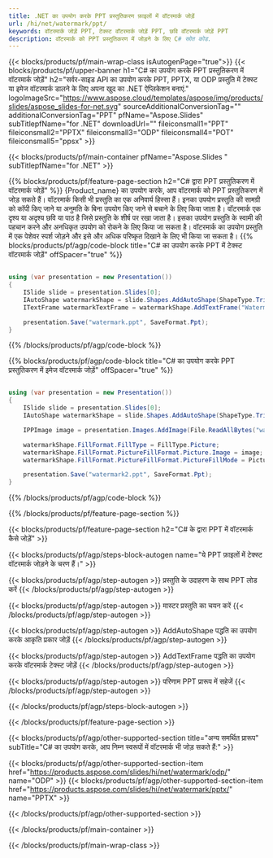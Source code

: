 ```yaml
---
title: .NET का उपयोग करके PPT प्रस्तुतिकरण फ़ाइलों में वॉटरमार्क जोड़ें
url: /hi/net/watermark/ppt/
keywords: वॉटरमार्क जोड़ें PPT, टेक्स्ट वॉटरमार्क जोड़ें PPT, छवि वॉटरमार्क जोड़ें PPT
description: वॉटरमार्क को PPT प्रस्तुतिकरण में जोड़ने के लिए C# स्रोत कोड.
---
```


{{< blocks/products/pf/main-wrap-class isAutogenPage="true">}}
{{< blocks/products/pf/upper-banner h1="C# का उपयोग करके PPT प्रस्तुतिकरण में वॉटरमार्क जोड़ें" h2="सर्वर-साइड API का उपयोग करके PPT, PPTX, या ODP प्रस्तुति में टेक्स्ट या इमेज वॉटरमार्क डालने के लिए अपना खुद का .NET ऐप्लिकेशन बनाएं." logoImageSrc="https://www.aspose.cloud/templates/aspose/img/products/slides/aspose_slides-for-net.svg" sourceAdditionalConversionTag="" additionalConversionTag="PPT" pfName="Aspose.Slides" subTitlepfName="for .NET" downloadUrl="" fileiconsmall1="PPT" fileiconsmall2="PPTX" fileiconsmall3="ODP" fileiconsmall4="POT" fileiconsmall5="ppsx" >}}

{{< blocks/products/pf/main-container pfName="Aspose.Slides " subTitlepfName="for .NET" >}}

{{% blocks/products/pf/feature-page-section  h2="C# द्वारा PPT प्रस्तुतिकरण में वॉटरमार्क जोड़ें" %}}
{Product_name} का उपयोग करके, आप वॉटरमार्क को PPT प्रस्तुतिकरण में जोड़ सकते हैं। वॉटरमार्क किसी भी प्रस्तुति का एक अनिवार्य हिस्सा हैं। इनका उपयोग प्रस्तुति की सामग्री को कॉपी किए जाने या अनुमति के बिना उपयोग किए जाने से बचाने के लिए किया जाता है। वॉटरमार्क एक दृश्य या अदृश्य छवि या पाठ है जिसे प्रस्तुति के शीर्ष पर रखा जाता है। इसका उपयोग प्रस्तुति के स्वामी की पहचान करने और अनधिकृत उपयोग को रोकने के लिए किया जा सकता है। वॉटरमार्क का उपयोग प्रस्तुति में एक पेशेवर स्पर्श जोड़ने और इसे और अधिक परिष्कृत दिखाने के लिए भी किया जा सकता है। 
{{% blocks/products/pf/agp/code-block title="C# का उपयोग करके PPT में टेक्स्ट वॉटरमार्क जोड़ें" offSpacer="true" %}}

```cs

using (var presentation = new Presentation())
{
    ISlide slide = presentation.Slides[0];
    IAutoShape watermarkShape = slide.Shapes.AddAutoShape(ShapeType.Triangle, 0, 0, 0, 0);
    ITextFrame watermarkTextFrame = watermarkShape.AddTextFrame("Watermark");

    presentation.Save("watermark.ppt", SaveFormat.Ppt);
}
```

{{% /blocks/products/pf/agp/code-block %}}

{{% blocks/products/pf/agp/code-block title="C# का उपयोग करके PPT प्रस्तुतिकरण में इमेज वॉटरमार्क जोड़ें" offSpacer="true" %}}

```cs

using (var presentation = new Presentation())
{
    ISlide slide = presentation.Slides[0];
    IAutoShape watermarkShape = slide.Shapes.AddAutoShape(ShapeType.Triangle, 0, 0, 0, 0);

    IPPImage image = presentation.Images.AddImage(File.ReadAllBytes("watermark.png"));

    watermarkShape.FillFormat.FillType = FillType.Picture;
    watermarkShape.FillFormat.PictureFillFormat.Picture.Image = image;
    watermarkShape.FillFormat.PictureFillFormat.PictureFillMode = PictureFillMode.Stretch;

    presentation.Save("watermark2.ppt", SaveFormat.Ppt);
}
```

{{% /blocks/products/pf/agp/code-block %}}

{{% /blocks/products/pf/feature-page-section %}}

{{< blocks/products/pf/feature-page-section  h2="C# के द्वारा PPT में वॉटरमार्क कैसे जोड़ें" >}}

{{< blocks/products/pf/agp/steps-block-autogen name="ये PPT फ़ाइलों में टेक्स्ट वॉटरमार्क जोड़ने के चरण हैं।" >}}

{{< blocks/products/pf/agp/step-autogen >}}
प्रस्तुति के उदाहरण के साथ PPT लोड करें
{{< /blocks/products/pf/agp/step-autogen >}}

{{< blocks/products/pf/agp/step-autogen >}}
मास्टर प्रस्तुति का चयन करें
{{< /blocks/products/pf/agp/step-autogen >}}

{{< blocks/products/pf/agp/step-autogen >}}
AddAutoShape पद्धति का उपयोग करके आकृति प्रकार जोड़ें
{{< /blocks/products/pf/agp/step-autogen >}}

{{< blocks/products/pf/agp/step-autogen >}}
AddTextFrame पद्धति का उपयोग करके वॉटरमार्क टेक्स्ट जोड़ें
{{< /blocks/products/pf/agp/step-autogen >}}

{{< blocks/products/pf/agp/step-autogen >}}
परिणाम PPT प्रारूप में सहेजें
{{< /blocks/products/pf/agp/step-autogen >}}

{{< /blocks/products/pf/agp/steps-block-autogen >}}

{{< /blocks/products/pf/feature-page-section >}}

{{< blocks/products/pf/agp/other-supported-section title="अन्य समर्थित प्रारूप" subTitle="C# का उपयोग करके, आप निम्न स्वरूपों में वॉटरमार्क भी जोड़ सकते हैं:" >}}

{{< blocks/products/pf/agp/other-supported-section-item href="https://products.aspose.com/slides/hi/net/watermark/odp/" name="ODP" >}}
{{< blocks/products/pf/agp/other-supported-section-item href="https://products.aspose.com/slides/hi/net/watermark/pptx/" name="PPTX" >}}


{{< /blocks/products/pf/agp/other-supported-section >}}

{{< /blocks/products/pf/main-container >}}
    
{{< /blocks/products/pf/main-wrap-class >}}